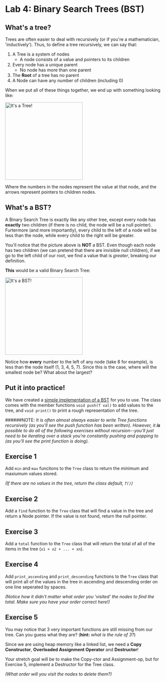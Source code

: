 Lab 4: Binary Search Trees (BST)
================

What's a tree?
--------------
Trees are often easier to deal with recursively (or if you're a mathematician, 'inductively').
Thus, to define a tree recursively, we can say that:

1. A Tree is a system of nodes
	* A node consists of a value and pointers to its children
2. Every node has a unique parent
	* No node has more than one parent
3. The **Root** of a tree has no parent
4. A Node can have any number of children (including 0)

When we put all of these things together, we end up with something looking like:

<img src="http://upload.wikimedia.org/wikipedia/commons/thumb/f/f7/Binary_tree.svg/220px-Binary_tree.svg.png" alt="It's a Tree!" style="width: 250px;"/>

Where the numbers in the nodes represent the value at that node, and the arrows represent pointers to children nodes.

What's a BST?
-------------
A Binary Search Tree is exactly like any other tree, except every node has **exactly** two children (if there is no child, the node will be a null pointer).
Furtermore (and more importantly), every child to the left of a node will be less than the node, while every child to the right will be greater.

You'll notice that the picture above is **NOT** a BST. Even though each node has two children (we can pretend that there are invisible null children), if we go to the left child of our root, we find a value that is *greater*, breaking our definition.

**This** would be a valid Binary Search Tree:

<img src="http://upload.wikimedia.org/wikipedia/commons/thumb/d/da/Binary_search_tree.svg/2000px-Binary_search_tree.svg.png" alt="It's a BST!" style="width: 250px;"/>

Notice how **every** number to the left of any node (take 8 for example), is less than the node itself (1, 3, 4, 5, 7). Since this is the case, where will the smallest node be? What about the largest?

Put it into practice!
---------------------
We have created a [simple implementation of a BST](https://gist.github.com/scohe001/65ae445a6577cb85b22c) for you to use. The class comes with the member functions `void push(T val)` to add values to the tree, and `void print()` to print a rough representation of the tree.


######NOTE:
*It is often almost always easier to write Tree functions recursively (as you'll see the push function has been written). However, it **is** possible to do all of the following exercises without recursion--you'll just need to be iterating over a stack you're constantly pushing and popping to (as you'll see the print function is doing).*

Exercise 1
----------
Add `min` and `max` funcitons to the `Tree` class to return the minimum and maxiumum values stored.

*(If there are no values in the tree, return the class default, `T()`)*

Exercise 2
----------
Add a `find` function to the `Tree` class that will find a value in the tree and return a Node pointer. If the value is not found, return the null pointer.

Exercise 3
----------
Add a `total` function to the `Tree` class that will return the total of all of the items in the tree (`x1 + x2 + ... + xn`).

Exercise 4
----------
Add `print_ascending` and `print_descending` functions to the `Tree` class that will print all of the values in the tree in ascending and descending order on one line seperated by spaces.

*(Notice how it didn't matter what order you 'visited' the nodes to find the total. Make sure you have your order correct here!)*

Exercise 5
----------
You may notice that 3 very important functions are still missing from our tree. Can you guess what they are? (**hint:** *what is the rule of 3?*)

Since we are using heap memory like a linked list, we need a **Copy Constructor**, **Overloaded Assignment Operator** and **Destructor**!

Your stretch goal will be to make the Copy-ctor and Assignment-op, but for Exercise 5, implement a Destructor for the Tree class.

*(What order will you visit the nodes to delete them?)*